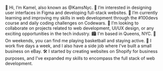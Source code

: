 👋 Hi, I’m Kamel, also known as @KamsNyc.
👀 I’m interested in designing user interfaces in Figma and developing full-stack websites.
🌱 I’m currently learning and improving my skills in web development through the #100devs course and daily coding challenges on Codewars.
💞️ I’m looking to collaborate on projects related to web development, UI/UX design, or any exciting opportunities in the tech industry.
🏙️ I'm based in Queens, NYC.
🏀 On weekends, you can find me playing basketball and staying active.
💼 I work five days a week, and I also have a side job where I've built a small business on eBay.
🛠️ I started by creating websites on Shopify for business purposes, and I've expanded my skills to encompass the full stack of web development.
